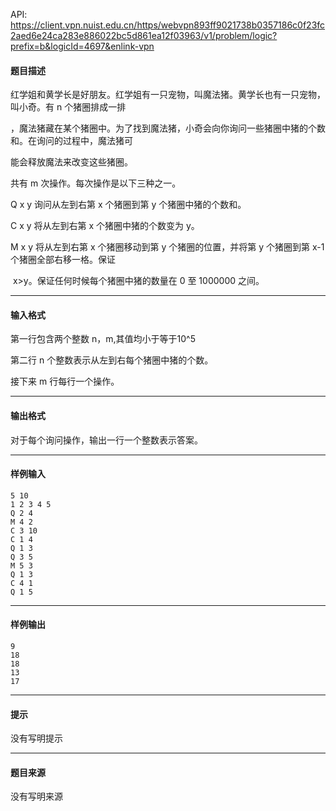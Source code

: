 API: https://client.vpn.nuist.edu.cn/https/webvpn893ff9021738b0357186c0f23fc2aed6e24ca283e886022bc5d861ea12f03963/v1/problem/logic?prefix=b&logicId=4697&enlink-vpn

#### 题目描述

红学姐和黄学长是好朋友。红学姐有一只宠物，叫魔法猪。黄学长也有一只宠物，叫小奇。有 n 个猪圈排成一排

，魔法猪藏在某个猪圈中。为了找到魔法猪，小奇会向你询问一些猪圈中猪的个数和。在询问的过程中，魔法猪可

能会释放魔法来改变这些猪圈。

共有 m 次操作。每次操作是以下三种之一。

Q x y 询问从左到右第 x 个猪圈到第 y 个猪圈中猪的个数和。

C x y 将从左到右第 x 个猪圈中猪的个数变为 y。

M x y 将从左到右第 x 个猪圈移动到第 y 个猪圈的位置，并将第 y 个猪圈到第 x-1 个猪圈全部右移一格。保证

 x>y。保证任何时候每个猪圈中猪的数量在 0 至 1000000 之间。

---

#### 输入格式

第一行包含两个整数 n，m,其值均小于等于10^5

第二行 n 个整数表示从左到右每个猪圈中猪的个数。

接下来 m 行每行一个操作。

---

#### 输出格式

对于每个询问操作，输出一行一个整数表示答案。

---

#### 样例输入
```
5 10
1 2 3 4 5
Q 2 4
M 4 2
C 3 10
C 1 4
Q 1 3
Q 3 5
M 5 3
Q 1 3
C 4 1
Q 1 5
```

---

#### 样例输出
```
9
18
18
13
17
```

---

#### 提示

没有写明提示

---

#### 题目来源

没有写明来源